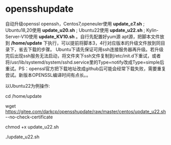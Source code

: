 # opensshupdate

自动升级openssl openssh，Centos7,openeuler使用 **update_c7.sh**  ; Ubuntu18,20使用 **update_u20.sh**  ; Ubuntu22使用 **update_u22.sh**  ; Kylin-Server-V10使用  **update_KV10.sh**  。自行先配置好yum源 apt源，把脚本文件放到 **/home/update** 下执行，可以提前将脚本3，4行对应版本的升级文件放到同目录下，省去下载的步骤。 Ubuntu下请先保证可用ssh连接服务器再升级。若升级完后出现ssh服务无法启动，将文件夹下ssh文件复制到/etc/init.d下重试，或者将/usr/lib/systemd/system/sshd.service里的Type=notify改成Type=simple后重试。PS：openssl官方把下载地址改成github后可能会经常下载失败，需要重复尝试。新版本OPENSSL编译时间有点长。。

以Ubuntu22为例操作:

cd /home/update

wget https://gitee.com/darkcp/opensshupdate/raw/master/centos/update_u22.sh --no-check-certificate

chmod +x update_u22.sh

./update_u22.sh